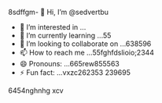 8sdffgm- 👋 Hi, I’m @sedvertbu
- 👀 I’m interested in ...
- 🌱 I’m currently learning ...55
- 💞️ I’m looking to collaborate on ...638596
- 📫 How to reach me ...55fghfdslioio;2344
- 😄 Pronouns: ...665rew855563
- ⚡ Fun fact: ...vxzc262353
239695
<!---dfdsf87
sedvertbu/sedvertbu is a ✨ special ✨ repository because its `README.md` (this file) acxxppears on your GitHub profile.
You can click the Preview link to take a look at your changes.5581
--->
6454nghnhg
xcv
